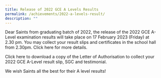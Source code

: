 ```yaml
---
title: Release of 2022 GCE A Levels Results
permalink: /achievements/2022-a-levels-result/
description: ""
---
```


Dear Saints from graduating batch of 2022, the release of the 2022 GCE A-Level examination results will take place on 17 February 2023 (Friday) at 2.30 pm. You may collect your result slips and certificates in the school hall from 2.30pm. Click here for more details.

Click here to download a copy of the Letter of Authorisation to collect your 2022 GCE A-Level result slip, SGC and testimonial. 

We wish Saints all the best for their A level results!